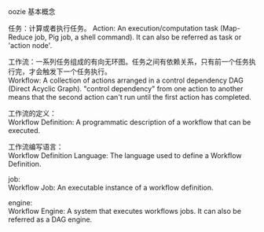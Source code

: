oozie 基本概念   


任务：计算或者执行任务。
Action: An execution/computation task (Map-Reduce job, Pig job, a shell command). It can also be referred as task or 'action node'.

工作流：一系列任务组成的有向无环图。任务之间有依赖关系，只有前一个任务执行完，才会触发下一个任务执行。      
Workflow: A collection of actions arranged in a control dependency DAG (Direct Acyclic Graph). "control dependency" from one action to another means that the second action can't run until the first action has completed.

工作流的定义：  
Workflow Definition: A programmatic description of a workflow that can be executed.

工作流编写语言：  
Workflow Definition Language: The language used to define a Workflow Definition.

job:  
Workflow Job: An executable instance of a workflow definition.

engine:    
Workflow Engine: A system that executes workflows jobs. It can also be referred as a DAG engine.
